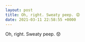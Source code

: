```yaml
---
layout: post
title: Oh, right. Sweaty peep. 😟
date: 2021-03-11 22:58:55 +0000
---
```


Oh, right. Sweaty peep. 😟

